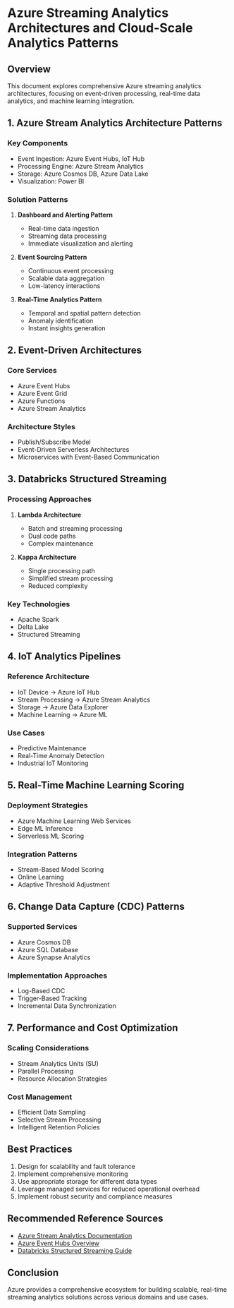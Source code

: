 # Azure Streaming Analytics Architectures and Cloud-Scale Analytics Patterns

## Overview

This document explores comprehensive Azure streaming analytics architectures, focusing on event-driven processing, real-time data analytics, and machine learning integration.

## 1. Azure Stream Analytics Architecture Patterns

### Key Components
- Event Ingestion: Azure Event Hubs, IoT Hub
- Processing Engine: Azure Stream Analytics
- Storage: Azure Cosmos DB, Azure Data Lake
- Visualization: Power BI

### Solution Patterns
1. **Dashboard and Alerting Pattern**
   - Real-time data ingestion
   - Streaming data processing
   - Immediate visualization and alerting

2. **Event Sourcing Pattern**
   - Continuous event processing
   - Scalable data aggregation
   - Low-latency interactions

3. **Real-Time Analytics Pattern**
   - Temporal and spatial pattern detection
   - Anomaly identification
   - Instant insights generation

## 2. Event-Driven Architectures

### Core Services
- Azure Event Hubs
- Azure Event Grid
- Azure Functions
- Azure Stream Analytics

### Architecture Styles
- Publish/Subscribe Model
- Event-Driven Serverless Architectures
- Microservices with Event-Based Communication

## 3. Databricks Structured Streaming

### Processing Approaches
1. **Lambda Architecture**
   - Batch and streaming processing
   - Dual code paths
   - Complex maintenance

2. **Kappa Architecture**
   - Single processing path
   - Simplified stream processing
   - Reduced complexity

### Key Technologies
- Apache Spark
- Delta Lake
- Structured Streaming

## 4. IoT Analytics Pipelines

### Reference Architecture
- IoT Device → Azure IoT Hub
- Stream Processing → Azure Stream Analytics
- Storage → Azure Data Explorer
- Machine Learning → Azure ML

### Use Cases
- Predictive Maintenance
- Real-Time Anomaly Detection
- Industrial IoT Monitoring

## 5. Real-Time Machine Learning Scoring

### Deployment Strategies
- Azure Machine Learning Web Services
- Edge ML Inference
- Serverless ML Scoring

### Integration Patterns
- Stream-Based Model Scoring
- Online Learning
- Adaptive Threshold Adjustment

## 6. Change Data Capture (CDC) Patterns

### Supported Services
- Azure Cosmos DB
- Azure SQL Database
- Azure Synapse Analytics

### Implementation Approaches
- Log-Based CDC
- Trigger-Based Tracking
- Incremental Data Synchronization

## 7. Performance and Cost Optimization

### Scaling Considerations
- Stream Analytics Units (SU)
- Parallel Processing
- Resource Allocation Strategies

### Cost Management
- Efficient Data Sampling
- Selective Stream Processing
- Intelligent Retention Policies

## Best Practices

1. Design for scalability and fault tolerance
2. Implement comprehensive monitoring
3. Use appropriate storage for different data types
4. Leverage managed services for reduced operational overhead
5. Implement robust security and compliance measures

## Recommended Reference Sources

- [Azure Stream Analytics Documentation](https://learn.microsoft.com/en-us/azure/stream-analytics/)
- [Azure Event Hubs Overview](https://learn.microsoft.com/en-us/azure/event-hubs/)
- [Databricks Structured Streaming Guide](https://docs.databricks.com/structured-streaming/index.html)

## Conclusion

Azure provides a comprehensive ecosystem for building scalable, real-time streaming analytics solutions across various domains and use cases.